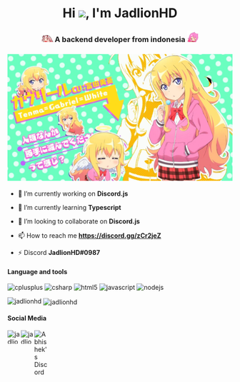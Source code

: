 <h1 align="center">Hi <img src="https://media.giphy.com/media/hvRJCLFzcasrR4ia7z/giphy.gif" width="25px">, I'm JadlionHD</h1>
<h3 align="center"><img src="https://raw.githubusercontent.com/JadlionHD/JadlionHD/master/zt_jump.gif" width="25px"> A backend developer from indonesia <img src="https://raw.githubusercontent.com/JadlionHD/JadlionHD/master/rainbowok.gif" width="25px"></h3>
<h3 align="center"><img src="https://raw.githubusercontent.com/JadlionHD/JadlionHD/master/gabriel.jpg" width="600" heigth="400"></h3>


- 🔭 I’m currently working on **Discord.js**

- 🌱 I’m currently learning **Typescript**

- 👯 I’m looking to collaborate on **Discord.js**

- 📫 How to reach me **https://discord.gg/zCr2jeZ**

- ⚡ Discord **JadlionHD#0987**

<h4 align="left">Language and tools</h4>
<p align="left"><img src="https://devicons.github.io/devicon/devicon.git/icons/cplusplus/cplusplus-original.svg" alt="cplusplus" width="40" height="40"/> <img src="https://devicons.github.io/devicon/devicon.git/icons/csharp/csharp-original.svg" alt="csharp" width="40" height="40"/> <img src="https://devicons.github.io/devicon/devicon.git/icons/html5/html5-original-wordmark.svg" alt="html5" width="40" height="40"/> <img src="https://devicons.github.io/devicon/devicon.git/icons/javascript/javascript-original.svg" alt="javascript" width="40" height="40"/> <img src="https://devicons.github.io/devicon/devicon.git/icons/nodejs/nodejs-original-wordmark.svg" alt="nodejs" width="40" height="40"/></p><p><img align="left" src="https://github-readme-stats.vercel.app/api/top-langs/?username=jadlionhd&layout=compact&hide=html" alt="jadlionhd" /></p>

<p>&nbsp;<img align="center" src="https://github-readme-stats.vercel.app/api?username=jadlionhd&show_icons=true" alt="jadlionhd" /></p>

<h4 align="left">Social Media</h4>

<p align="left">
<a href="https://instagram.com/jadlionhd" target="blank"><img align="left" src="https://cdn.jsdelivr.net/npm/simple-icons@3.0.1/icons/instagram.svg" alt="jadlionhd" height="30" width="30" /></a>
<a href="https://www.youtube.com/c/jadlionhd" target="blank"><img align="left" src="https://cdn.jsdelivr.net/npm/simple-icons@3.0.1/icons/youtube.svg" alt="jadlionhd" height="30" width="30" /></a>
<a href="https://discord.gg/zCr2jeZ">
  <img align="left" alt="Abhishek's Discord" width="30" src="https://cdn.jsdelivr.net/npm/simple-icons@v3/icons/discord.svg" />
</a>
</p>
